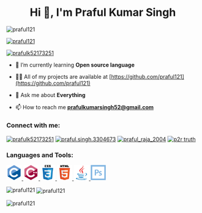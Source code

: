 <h1 align="center">Hi 👋, I'm Praful Kumar Singh</h1>
<p align="left"> <img src="https://komarev.com/ghpvc/?username=praful121&label=Profile%20views&color=0e75b6&style=flat" alt="praful121" /> </p>

<p align="left"> <a href="https://github.com/ryo-ma/github-profile-trophy"><img src="https://github-profile-trophy.vercel.app/?username=praful121" alt="praful121" /></a> </p>

<p align="left"> <a href="https://twitter.com/prafulk52173251" target="blank"><img src="https://img.shields.io/twitter/follow/prafulk52173251?logo=twitter&style=for-the-badge" alt="prafulk52173251" /></a> </p>

- 🌱 I’m currently learning **Open source language**

- 👨‍💻 All of my projects are available at [https://github.com/praful121](https://github.com/praful121)

- 💬 Ask me about **Everything**

- 📫 How to reach me **prafulkumarsingh52@gmail.com**

<h3 align="left">Connect with me:</h3>
<p align="left">
<a href="https://twitter.com/prafulk52173251" target="blank"><img align="center" src="https://raw.githubusercontent.com/rahuldkjain/github-profile-readme-generator/master/src/images/icons/Social/twitter.svg" alt="prafulk52173251" height="30" width="40" /></a>
<a href="https://fb.com/praful.singh.3304673" target="blank"><img align="center" src="https://raw.githubusercontent.com/rahuldkjain/github-profile-readme-generator/master/src/images/icons/Social/facebook.svg" alt="praful.singh.3304673" height="30" width="40" /></a>
<a href="https://instagram.com/praful_raja_2004" target="blank"><img align="center" src="https://raw.githubusercontent.com/rahuldkjain/github-profile-readme-generator/master/src/images/icons/Social/instagram.svg" alt="praful_raja_2004" height="30" width="40" /></a>
<a href="https://www.youtube.com/c/p2r truth" target="blank"><img align="center" src="https://raw.githubusercontent.com/rahuldkjain/github-profile-readme-generator/master/src/images/icons/Social/youtube.svg" alt="p2r truth" height="30" width="40" /></a>
</p>

<h3 align="left">Languages and Tools:</h3>
<p align="left"> <a href="https://www.cprogramming.com/" target="_blank"> <img src="https://raw.githubusercontent.com/devicons/devicon/master/icons/c/c-original.svg" alt="c" width="40" height="40"/> </a> <a href="https://www.w3schools.com/cpp/" target="_blank"> <img src="https://raw.githubusercontent.com/devicons/devicon/master/icons/cplusplus/cplusplus-original.svg" alt="cplusplus" width="40" height="40"/> </a> <a href="https://www.w3schools.com/css/" target="_blank"> <img src="https://raw.githubusercontent.com/devicons/devicon/master/icons/css3/css3-original-wordmark.svg" alt="css3" width="40" height="40"/> </a> <a href="https://www.w3.org/html/" target="_blank"> <img src="https://raw.githubusercontent.com/devicons/devicon/master/icons/html5/html5-original-wordmark.svg" alt="html5" width="40" height="40"/> </a> <a href="https://www.java.com" target="_blank"> <img src="https://raw.githubusercontent.com/devicons/devicon/master/icons/java/java-original.svg" alt="java" width="40" height="40"/> </a> <a href="https://www.photoshop.com/en" target="_blank"> <img src="https://raw.githubusercontent.com/devicons/devicon/master/icons/photoshop/photoshop-line.svg" alt="photoshop" width="40" height="40"/> </a> </p>

<p><img align="left" src="https://github-readme-stats.vercel.app/api/top-langs?username=praful121&show_icons=true&locale=en&layout=compact" alt="praful121" /></p>

<p>&nbsp;<img align="center" src="https://github-readme-stats.vercel.app/api?username=praful121&show_icons=true&locale=en" alt="praful121" /></p>

<p><img align="center" src="https://github-readme-streak-stats.herokuapp.com/?user=praful121&" alt="praful121" /></p>
